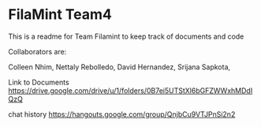 # FilaMint Team4

This is a readme for Team Filamint to keep track of documents and code 

Collaborators are:

Colleen Nhim, 
Nettaly Rebolledo, 
David Hernandez, 
Srijana Sapkota,

Link to Documents
https://drive.google.com/drive/u/1/folders/0B7ei5UTStXl6bGFZWWxhMDdIQzQ

chat history
https://hangouts.google.com/group/QnjbCu9VTJPnSi2n2
